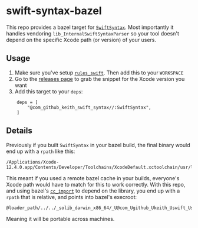 # swift-syntax-bazel

This repo provides a bazel target for
[`SwiftSyntax`](https://github.com/apple/swift-syntax). Most importantly
it handles vendoring `lib_InternalSwiftSyntaxParser` so your tool
doesn't depend on the specific Xcode path (or version) of your users.

## Usage

1. Make sure you've setup
   [`rules_swift`](https://github.com/bazelbuild/rules_swift). Then add
   this to your `WORKSPACE`
2. Go to the [releases
   page](https://github.com/keith/swift-syntax-bazel/releases) to grab
   the snippet for the Xcode version you want
3. Add this target to your `deps`:

```bzl
    deps = [
        "@com_github_keith_swift_syntax//:SwiftSyntax",
    ]
```

## Details

Previously if you built `SwiftSyntax` in your bazel build, the final
binary would end up with a `rpath` like this:

```
/Applications/Xcode-12.4.0.app/Contents/Developer/Toolchains/XcodeDefault.xctoolchain/usr/lib/swift/macosx
```

This meant if you used a remote bazel cache in your builds, everyone's
Xcode path would have to match for this to work correctly. With this
repo, and using bazel's
[`cc_import`](https://docs.bazel.build/versions/main/be/c-cpp.html#cc_import)
to depend on the library, you end up with a `rpath` that is relative,
and points into bazel's execroot:

```
@loader_path/../../_solib_darwin_x86_64/_U@com_Ugithub_Ukeith_Uswift_Usyntax_S_S_Clibrary___U
```

Meaning it will be portable across machines.
